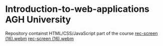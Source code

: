 # Introduction-to-web-applications AGH University
Repository containst HTML/CSS/JavaScript part of the course
[rec-screen (16).webm](https://user-images.githubusercontent.com/101255867/216968257-761259ec-effb-46d1-9995-b4f4ebcc5d05.webm)
[rec-screen (16).webm](https://user-images.githubusercontent.com/101255867/216968466-0609e91a-7beb-46e2-92a7-55617f57d619.webm)
